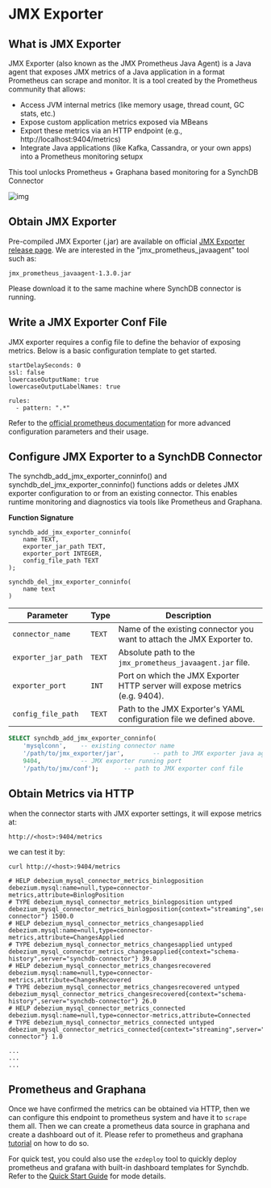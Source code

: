 # JMX Exporter

## What is JMX Exporter

JMX Exporter (also known as the JMX Prometheus Java Agent) is a Java agent that exposes JMX metrics of a Java application in a format Prometheus can scrape and monitor. It is a tool created by the Prometheus community that allows:

* Access JVM internal metrics (like memory usage, thread count, GC stats, etc.)
* Expose custom application metrics exposed via MBeans
* Export these metrics via an HTTP endpoint (e.g., http://localhost:9404/metrics)
* Integrate Java applications (like Kafka, Cassandra, or your own apps) into a Prometheus monitoring setupx

This tool unlocks Prometheus + Graphana based monitoring for a SynchDB Connector

![img](/images/prom.png)

## Obtain JMX Exporter

Pre-compiled JMX Exporter (.jar) are available on official [JMX Exporter release page](https://github.com/prometheus/jmx_exporter/releases). We are interested in the "jmx_prometheus_javaagent" tool such as:

```
jmx_prometheus_javaagent-1.3.0.jar

```

Please download it to the same machine where SynchDB connector is running.

## Write a JMX Exporter Conf File

JMX exporter requires a config file to define the behavior of exposing metrics. Below is a basic configuration template to get started.

```
startDelaySeconds: 0
ssl: false
lowercaseOutputName: true
lowercaseOutputLabelNames: true

rules:
  - pattern: ".*"

```

Refer to the [official prometheus documentation](https://prometheus.github.io/jmx_exporter/1.3.0/http-mode/rules/) for more advanced configuration parameters and their usage.

## Configure JMX Exporter to a SynchDB Connector

The synchdb_add_jmx_exporter_conninfo() and synchdb_del_jmx_exporter_conninfo() functions adds or deletes JMX exporter configuration to or from an existing connector. This enables runtime monitoring and diagnostics via tools like Prometheus and Graphana.

**Function Signature**

```
synchdb_add_jmx_exporter_conninfo(
    name TEXT,
    exporter_jar_path TEXT,
    exporter_port INTEGER,
    config_file_path TEXT
);

synchdb_del_jmx_exporter_conninfo(
    name text
)

```

| Parameter           | Type   | Description                                                                 |
| ------------------- | ------ | --------------------------------------------------------------------------- |
| `connector_name`    | `TEXT` | Name of the existing connector you want to attach the JMX Exporter to.      |
| `exporter_jar_path` | `TEXT` | Absolute path to the `jmx_prometheus_javaagent.jar` file.                   |
| `exporter_port`     | `INT`  | Port on which the JMX Exporter HTTP server will expose metrics (e.g. 9404). |
| `config_file_path`  | `TEXT` | Path to the JMX Exporter's YAML configuration file we defined above.        |


```sql
SELECT synchdb_add_jmx_exporter_conninfo(
	'mysqlconn',	-- existing connector name
	'/path/to/jmx_exporter/jar',		-- path to JMX exporter java agent jar
	9404,			-- JMX exporter running port
	'/path/to/jmx/conf');		-- path to JMX exporter conf file

```

## Obtain Metrics via HTTP

when the connector starts with JMX exporter settings, it will expose metrics at:

```
http://<host>:9404/metrics
```

we can test it by:

```
curl http://<host>:9404/metrics

# HELP debezium_mysql_connector_metrics_binlogposition debezium.mysql:name=null,type=connector-metrics,attribute=BinlogPosition
# TYPE debezium_mysql_connector_metrics_binlogposition untyped
debezium_mysql_connector_metrics_binlogposition{context="streaming",server="synchdb-connector"} 1500.0
# HELP debezium_mysql_connector_metrics_changesapplied debezium.mysql:name=null,type=connector-metrics,attribute=ChangesApplied
# TYPE debezium_mysql_connector_metrics_changesapplied untyped
debezium_mysql_connector_metrics_changesapplied{context="schema-history",server="synchdb-connector"} 39.0
# HELP debezium_mysql_connector_metrics_changesrecovered debezium.mysql:name=null,type=connector-metrics,attribute=ChangesRecovered
# TYPE debezium_mysql_connector_metrics_changesrecovered untyped
debezium_mysql_connector_metrics_changesrecovered{context="schema-history",server="synchdb-connector"} 26.0
# HELP debezium_mysql_connector_metrics_connected debezium.mysql:name=null,type=connector-metrics,attribute=Connected
# TYPE debezium_mysql_connector_metrics_connected untyped
debezium_mysql_connector_metrics_connected{context="streaming",server="synchdb-connector"} 1.0

...
...
...
```

## Prometheus and Graphana

Once we have confirmed the metrics can be obtained via HTTP, then we can configure this endpoint to prometheus system and have it to `scrape` them all. Then we can create a prometheus data source in graphana and create a dashboard out of it. Please refer to prometheus and graphana [tutorial](https://grafana.com/docs/grafana/latest/getting-started/get-started-grafana-prometheus/) on how to do so.

For quick test, you could also use the `ezdeploy` tool to quickly deploy prometheus and grafana with built-in dashboard templates for Synchdb. Refer to the [Quick Start Guide](getting-started/quick_start/) for mode details. 